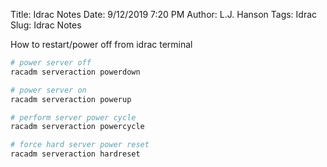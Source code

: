 Title: Idrac Notes
Date: 9/12/2019 7:20 PM
Author: L.J. Hanson
Tags: Idrac
Slug: Idrac Notes

How to restart/power off from idrac terminal
```bash
# power server off
racadm serveraction powerdown

# power server on
racadm serveraction powerup

# perform server power cycle
racadm serveraction powercycle

# force hard server power reset
racadm serveraction hardreset
```
